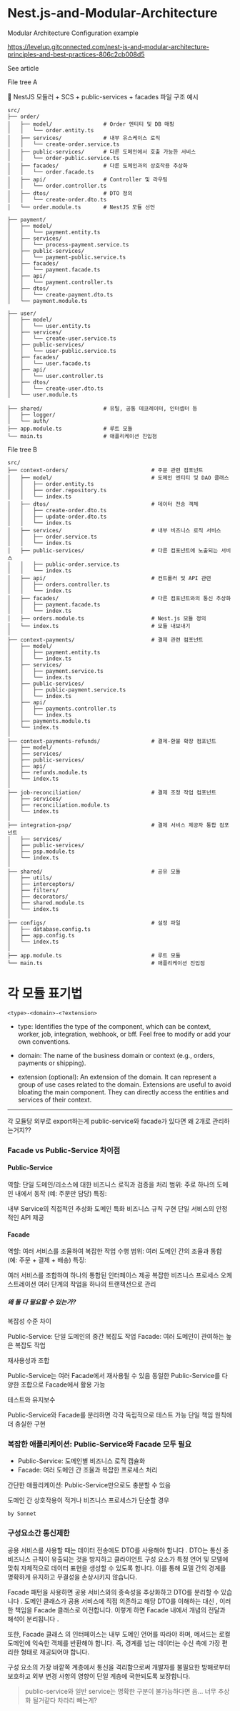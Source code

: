 # Nest.js-and-Modular-Architecture
Modular Architecture Configuration example


https://levelup.gitconnected.com/nest-js-and-modular-architecture-principles-and-best-practices-806c2cb008d5

See article




File tree A 

📁 NestJS 모듈러 + SCS + public-services + facades 파일 구조 예시
```
src/
├── order/
│   ├── model/                # Order 엔티티 및 DB 매핑
│   │   └── order.entity.ts
│   ├── services/             # 내부 유스케이스 로직
│   │   └── create-order.service.ts
│   ├── public-services/      # 다른 도메인에서 호출 가능한 서비스
│   │   └── order-public.service.ts
│   ├── facades/              # 다른 도메인과의 상호작용 추상화
│   │   └── order.facade.ts
│   ├── api/                  # Controller 및 라우팅
│   │   └── order.controller.ts
│   ├── dtos/                 # DTO 정의
│   │   └── create-order.dto.ts
│   └── order.module.ts       # NestJS 모듈 선언

├── payment/
│   ├── model/
│   │   └── payment.entity.ts
│   ├── services/
│   │   └── process-payment.service.ts
│   ├── public-services/
│   │   └── payment-public.service.ts
│   ├── facades/
│   │   └── payment.facade.ts
│   ├── api/
│   │   └── payment.controller.ts
│   ├── dtos/
│   │   └── create-payment.dto.ts
│   └── payment.module.ts

├── user/
│   ├── model/
│   │   └── user.entity.ts
│   ├── services/
│   │   └── create-user.service.ts
│   ├── public-services/
│   │   └── user-public.service.ts
│   ├── facades/
│   │   └── user.facade.ts
│   ├── api/
│   │   └── user.controller.ts
│   ├── dtos/
│   │   └── create-user.dto.ts
│   └── user.module.ts

├── shared/                   # 유틸, 공통 데코레이터, 인터셉터 등
│   ├── logger/
│   └── auth/
├── app.module.ts             # 루트 모듈
└── main.ts                   # 애플리케이션 진입점

```

File tree B 
```
src/
├── context-orders/                          # 주문 관련 컴포넌트
│   ├── model/                               # 도메인 엔티티 및 DAO 클래스
│   │   ├── order.entity.ts
│   │   ├── order.repository.ts
│   │   └── index.ts
│   ├── dtos/                                # 데이터 전송 객체
│   │   ├── create-order.dto.ts
│   │   ├── update-order.dto.ts
│   │   └── index.ts
│   ├── services/                            # 내부 비즈니스 로직 서비스
│   │   ├── order.service.ts
│   │   └── index.ts
│   ├── public-services/                     # 다른 컴포넌트에 노출되는 서비스
│   │   ├── public-order.service.ts
│   │   └── index.ts
│   ├── api/                                 # 컨트롤러 및 API 관련
│   │   ├── orders.controller.ts
│   │   └── index.ts
│   ├── facades/                             # 다른 컴포넌트와의 통신 추상화
│   │   ├── payment.facade.ts
│   │   └── index.ts
│   ├── orders.module.ts                     # Nest.js 모듈 정의
│   └── index.ts                             # 모듈 내보내기
│
├── context-payments/                        # 결제 관련 컴포넌트
│   ├── model/
│   │   ├── payment.entity.ts
│   │   └── index.ts
│   ├── services/
│   │   ├── payment.service.ts
│   │   └── index.ts
│   ├── public-services/
│   │   ├── public-payment.service.ts
│   │   └── index.ts
│   ├── api/
│   │   ├── payments.controller.ts
│   │   └── index.ts
│   ├── payments.module.ts
│   └── index.ts
│
├── context-payments-refunds/                # 결제-환불 확장 컴포넌트
│   ├── model/
│   ├── services/
│   ├── public-services/
│   ├── api/
│   ├── refunds.module.ts
│   └── index.ts
│
├── job-reconciliation/                      # 결제 조정 작업 컴포넌트
│   ├── services/
│   ├── reconciliation.module.ts
│   └── index.ts
│
├── integration-psp/                         # 결제 서비스 제공자 통합 컴포넌트
│   ├── services/
│   ├── public-services/
│   ├── psp.module.ts
│   └── index.ts
│
├── shared/                                  # 공유 모듈
│   ├── utils/
│   ├── interceptors/
│   ├── filters/
│   ├── decorators/
│   ├── shared.module.ts
│   └── index.ts
│
├── configs/                                 # 설정 파일
│   ├── database.config.ts
│   ├── app.config.ts
│   └── index.ts
│
├── app.module.ts                            # 루트 모듈
└── main.ts                                  # 애플리케이션 진입점
```

# 각 모듈 표기법 

`<type>-<domain>-<?extension>`

- type: Identifies the type of the component, which can be context, worker, job, integration, webhook, or bff. Feel 
free to modify or add your own conventions.

- domain: The name of the business domain or context (e.g., orders, payments or shipping).

- extension (optional): An extension of the domain. It can represent a group of use cases related to the domain. Extensions are useful to avoid bloating the main component. They can directly access the entities and services of their context.


----
각 모듈당 외부로 export하는게 public-service와 facade가 있다면 왜 2개로 관리하는거지??


### Facade vs Public-Service 차이점
#### Public-Service

역할: 단일 도메인/리소스에 대한 비즈니스 로직과 검증을 처리
범위: 주로 하나의 도메인 내에서 동작 (예: 주문만 담당)
특징:

내부 Service의 직접적인 추상화
도메인 특화 비즈니스 규칙 구현
단일 서비스의 안정적인 API 제공

#### Facade

역할: 여러 서비스를 조율하여 복잡한 작업 수행
범위: 여러 도메인 간의 조율과 통합 (예: 주문 + 결제 + 배송)
특징:

여러 서비스를 조합하여 하나의 통합된 인터페이스 제공
복잡한 비즈니스 프로세스 오케스트레이션
여러 단계의 작업을 하나의 트랜잭션으로 관리



##### 왜 둘 다 필요할 수 있는가?

복잡성 수준 차이

Public-Service: 단일 도메인의 중간 복잡도 작업
Facade: 여러 도메인이 관여하는 높은 복잡도 작업


재사용성과 조합

Public-Service는 여러 Facade에서 재사용될 수 있음
동일한 Public-Service를 다양한 조합으로 Facade에서 활용 가능


테스트와 유지보수

Public-Service와 Facade를 분리하면 각각 독립적으로 테스트 가능
단일 책임 원칙에 더 충실한 구현

### 복잡한 애플리케이션: Public-Service와 Facade 모두 필요

- Public-Service: 도메인별 비즈니스 로직 캡슐화
- Facade: 여러 도메인 간 조율과 복잡한 프로세스 처리


간단한 애플리케이션: Public-Service만으로도 충분할 수 있음

도메인 간 상호작용이 적거나 비즈니스 프로세스가 단순할 경우

`by Sonnet`



### 구성요소간 통신제한

공용 서비스를 사용할 때는 데이터 전송에도 DTO를 사용해야 합니다 . DTO는 통신 중 비즈니스 규칙이 유출되는 것을 방지하고 클라이언트 구성 요소가 특정 언어 및 모델에 맞춰 자체적으로 데이터 표현을 생성할 수 있도록 합니다. 이를 통해 모델 간의 경계를 명확하게 유지하고 무결성을 손상시키지 않습니다.

Facade 패턴을 사용하면 공용 서비스와의 종속성을 추상화하고 DTO를 분리할 수 있습니다 . 도메인 클래스가 공용 서비스에 직접 의존하고 해당 DTO를 이해하는 대신 , 이러한 책임을 Facade 클래스로 이전합니다. 이렇게 하면 Facade 내에서 개념의 전달과 해석이 분리됩니다 .

또한, Facade 클래스 의 인터페이스는 내부 도메인 언어를 따라야 하며, 메서드는 로컬 도메인에 익숙한 객체를 반환해야 합니다. 즉, 경계를 넘는 데이터는 수신 측에 가장 편리한 형태로 제공되어야 합니다.

구성 요소의 가장 바깥쪽 계층에서 통신을 격리함으로써 개발자를 불필요한 방해로부터 보호하고 외부 변경 사항의 영향이 단일 계층에 국한되도록 보장합니다.


> public-service와 일반 service는 명확한 구분이 불가능하다면 음... 너무 추상화 될거같다
차라리 빼는게?